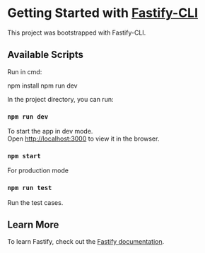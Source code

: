 # Getting Started with [Fastify-CLI](https://www.npmjs.com/package/fastify-cli)
This project was bootstrapped with Fastify-CLI.

## Available Scripts


Run in cmd:

npm install
npm run dev


In the project directory, you can run:

### `npm run dev`

To start the app in dev mode.\
Open [http://localhost:3000](http://localhost:3000) to view it in the browser.

### `npm start`

For production mode

### `npm run test`

Run the test cases.

## Learn More

To learn Fastify, check out the [Fastify documentation](https://www.fastify.io/docs/latest/).
